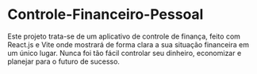 # Controle-Financeiro-Pessoal
Este projeto trata-se de um aplicativo de controle de finança, feito com React.js e Vite onde mostrará  de forma clara a sua situação financeira em um único  lugar. Nunca foi  tão fácil controlar seu dinheiro,  economizar e  planejar para o futuro de sucesso.
